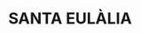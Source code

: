 ---
layout: patrimoni-details
title:  "SANTA EULÀLIA"
alt_title: null
class: "Edifici"
area: null
protection: null
addition_date: null
cat_code: null
cbp_code: "BCIL CH03"
image: "Sta_Eulalia.jpg"
card: null
collections: ["patrimoni-arquitectonic", "bcil-previstos-cbp", "patrimoni-arqueologic-i-paleontologic"]
coordinates:
  - group1:
        - [1.46234968138959, 42.357998333359049]
        - [1.462546209982687, 42.358001908188861]
        - [1.462536332054233, 42.357939816242677]
        - [1.462354566090008, 42.357936439421408]
        - [1.46234968138959, 42.357998333359049]
---